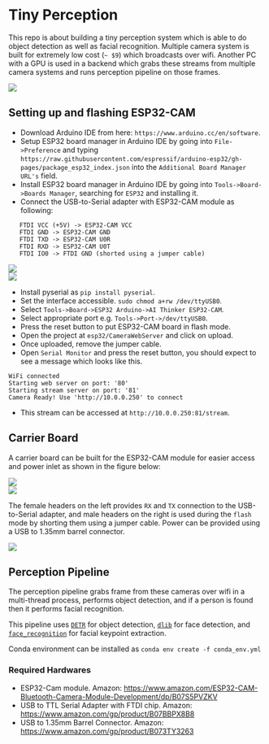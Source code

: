 # Tiny Perception  

This repo is about building a tiny perception system which is able to do object detection as well as facial recognition. Multiple camera system is built for extremely low cost (`~ $9`) which broadcasts over wifi. Another PC with a GPU is used in a backend which grabs these streams from multiple camera systems and runs perception pipeline on those frames. 

![](media/demo.gif) 

## Setting up and flashing ESP32-CAM  

 - Download Arduino IDE from here: `https://www.arduino.cc/en/software`.  
 - Setup ESP32 board manager in Arduino IDE by going into `File->Preference` and typing `https://raw.githubusercontent.com/espressif/arduino-esp32/gh-pages/package_esp32_index.json` into the `Additional Board Manager URL's` field.  
 - Install ESP32 board manager in Arduino IDE by going into `Tools->Board->Boards Manager`, searching for `ESP32` and installing it.  
 - Connect the USB-to-Serial adapter with ESP32-CAM module as following:  
 ```
    FTDI VCC (+5V) -> ESP32-CAM VCC  
    FTDI GND -> ESP32-CAM GND
    FTDI TXD -> ESP32-CAM U0R
    FTDI RXD -> ESP32-CAM U0T
    FTDI IO0 -> FTDI GND (shorted using a jumper cable)
 ```  
 ![](media/IMG_0133.jpg)  
 ![](media/IMG_0134.jpg)    
 - Install pyserial as `pip install pyserial`.  
 - Set the interface accessible. `sudo chmod a+rw /dev/ttyUSB0`.  
 - Select `Tools->Board->ESP32 Arduino->AI Thinker ESP32-CAM`.  
 - Select appropriate port e.g. `Tools->Port->/dev/ttyUSB0`.  
 - Press the reset button to put ESP32-CAM board in flash mode.  
 - Open the project at `esp32/CameraWebServer` and click on upload.  
 - Once uploaded, remove the jumper cable.    
 - Open `Serial Monitor` and press the reset button, you should expect to see a message which looks like this.  
 ```
 WiFi connected
 Starting web server on port: '80'
 Starting stream server on port: '81'
 Camera Ready! Use 'http://10.0.0.250' to connect
 ```  
 - This stream can be accessed at `http://10.0.0.250:81/stream`.  

## Carrier Board  

A carrier board can be built for the ESP32-CAM module for easier access and power inlet as shown in the figure below:  

![](media/IMG_0209.jpg)  
![](media/IMG_0210.jpg)  

The female headers on the left provides `RX` and `TX` connection to the USB-to-Serial adapter, and male headers on the right is used during the `flash` mode by shorting them using a jumper cable. Power can be provided using a USB to 1.35mm barrel connector.    

![](media/IMG_0214.jpg)

## Perception Pipeline  

The perception pipeline grabs frame from these cameras over wifi in a multi-thread process, performs object detection, and if a person is found then it performs facial recognition.  

This pipeline uses [`DETR`](https://github.com/towardsautonomy/DETR) for object detection, [`dlib`](https://pypi.org/project/dlib/) for face detection, and [`face_recognition`](https://pypi.org/project/face-recognition/) for facial keypoint extraction.  

Conda environment can be installed as ```conda env create -f conda_env.yml```

### Required Hardwares  

 - ESP32-Cam module. Amazon: https://www.amazon.com/ESP32-CAM-Bluetooth-Camera-Module-Development/dp/B07S5PVZKV
 - USB to TTL Serial Adapter with FTDI chip. Amazon: https://www.amazon.com/gp/product/B07BBPX8B8  
 - USB to 1.35mm Barrel Connector. Amazon: https://www.amazon.com/gp/product/B073TY3263